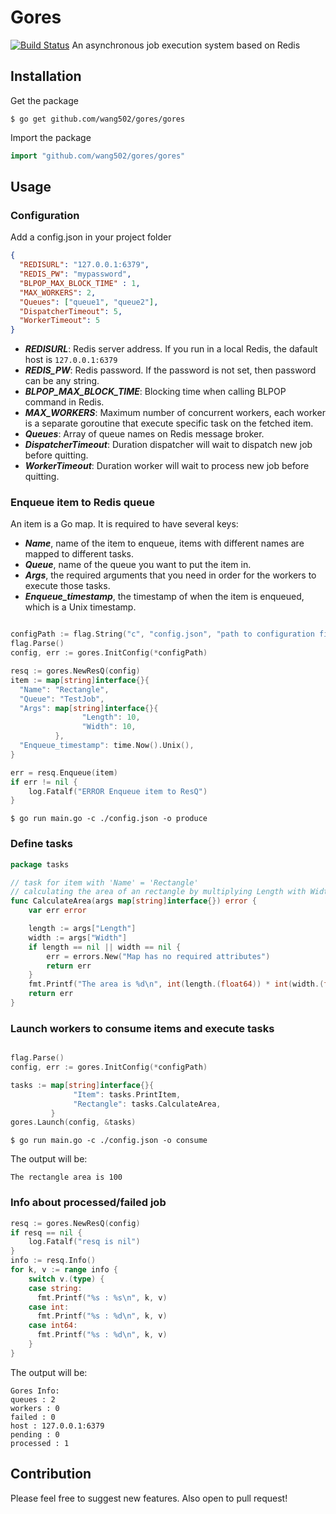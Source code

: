 # Gores
[![Build Status](https://travis-ci.com/wang502/gores.svg?token=KeHkjMsksZ2RWDDg6h5k&branch=master)](https://travis-ci.org/wang502/gores)
An asynchronous job execution system based on Redis

## Installation
Get the package
```
$ go get github.com/wang502/gores/gores
```
Import the package
```go
import "github.com/wang502/gores/gores"
```

## Usage
### Configuration
Add a config.json in your project folder
```json
{
  "REDISURL": "127.0.0.1:6379",
  "REDIS_PW": "mypassword",
  "BLPOP_MAX_BLOCK_TIME" : 1,
  "MAX_WORKERS": 2,
  "Queues": ["queue1", "queue2"],
  "DispatcherTimeout": 5,
  "WorkerTimeout": 5
}
```
- ***REDISURL***: Redis server address. If you run in a local Redis, the dafault host is ```127.0.0.1:6379```
- ***REDIS_PW***: Redis password. If the password is not set, then password can be any string.
- ***BLPOP_MAX_BLOCK_TIME***: Blocking time when calling BLPOP command in Redis.
- ***MAX_WORKERS***: Maximum number of concurrent workers, each worker is a separate goroutine that execute specific task on the fetched item.
- ***Queues***: Array of queue names on Redis message broker.
- ***DispatcherTimeout***: Duration dispatcher will wait to dispatch new job before quitting.
- ***WorkerTimeout***: Duration worker will wait to process new job before quitting.

### Enqueue item to Redis queue
An item is a Go map. It is required to have several keys:
- ***Name***, name of the item to enqueue, items with different names are mapped to different tasks.
- ***Queue***, name of the queue you want to put the item in.
- ***Args***, the required arguments that you need in order for the workers to execute those tasks.
- ***Enqueue_timestamp***, the timestamp of when the item is enqueued, which is a Unix timestamp.

```go

configPath := flag.String("c", "config.json", "path to configuration file")
flag.Parse()
config, err := gores.InitConfig(*configPath)

resq := gores.NewResQ(config)
item := map[string]interface{}{
  "Name": "Rectangle",
  "Queue": "TestJob",
  "Args": map[string]interface{}{
                "Length": 10,
                "Width": 10,
          },
  "Enqueue_timestamp": time.Now().Unix(),
}

err = resq.Enqueue(item)
if err != nil {
	log.Fatalf("ERROR Enqueue item to ResQ")
}
```

```
$ go run main.go -c ./config.json -o produce
```

### Define tasks
```go
package tasks

// task for item with 'Name' = 'Rectangle'
// calculating the area of an rectangle by multiplying Length with Width
func CalculateArea(args map[string]interface{}) error {
    var err error

    length := args["Length"]
    width := args["Width"]
    if length == nil || width == nil {
        err = errors.New("Map has no required attributes")
        return err
    }
    fmt.Printf("The area is %d\n", int(length.(float64)) * int(width.(float64)))
    return err
}
```

### Launch workers to consume items and execute tasks
```go

flag.Parse()
config, err := gores.InitConfig(*configPath)

tasks := map[string]interface{}{
              "Item": tasks.PrintItem,
              "Rectangle": tasks.CalculateArea,
         }
gores.Launch(config, &tasks)
```

```
$ go run main.go -c ./config.json -o consume
```

The output will be:
```
The rectangle area is 100
```

### Info about processed/failed job
```go
resq := gores.NewResQ(config)
if resq == nil {
    log.Fatalf("resq is nil")
}
info := resq.Info()
for k, v := range info {
    switch v.(type) {
    case string:
      fmt.Printf("%s : %s\n", k, v)
    case int:
      fmt.Printf("%s : %d\n", k, v)
    case int64:
      fmt.Printf("%s : %d\n", k, v)
    }
}
```

The output will be:
```
Gores Info:
queues : 2
workers : 0
failed : 0
host : 127.0.0.1:6379
pending : 0
processed : 1
```

## Contribution
Please feel free to suggest new features. Also open to pull request!
